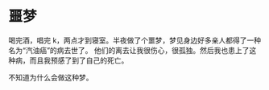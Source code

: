 # 噩梦

喝完酒，唱完 k，两点才到寝室。半夜做了个噩梦，梦见身边好多亲人都得了一种名为“汽油癌”的病去世了。
他们的离去让我很伤心，很孤独。然后我也患上了这种病，而且我预感了到了自己的死亡。

不知道为什么会做这种梦。
